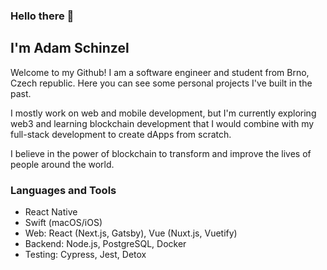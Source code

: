 ### Hello there 👋
## I'm Adam Schinzel

Welcome to my Github! I am a software engineer and student from Brno, Czech republic. Here you can see some personal projects I've built in the past. 

I mostly work on web and mobile development, but I'm currently exploring web3 and learning blockchain development that I would combine with my full-stack development to create dApps from scratch.

I believe in the power of blockchain to transform and improve the lives of people around the world.

### Languages and Tools

- React Native
- Swift (macOS/iOS) 
- Web: React (Next.js, Gatsby), Vue (Nuxt.js, Vuetify)
- Backend: Node.js, PostgreSQL, Docker
- Testing: Cypress, Jest, Detox
